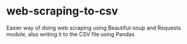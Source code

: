 # web-scraping-to-csv
Easier way of doing web scraping using Beautiful-soup and Requests module, also writing it to the CSV file using Pandas
